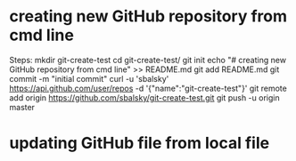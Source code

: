 # creating new GitHub repository from cmd line

Steps:
mkdir git-create-test
cd git-create-test/
git init
echo "# creating new GitHub repository from cmd line" >> README.md
git add README.md
git commit -m "initial commit"
curl -u 'sbalsky' https://api.github.com/user/repos -d '{"name":"git-create-test"}'
git remote add origin https://github.com/sbalsky/git-create-test.git
git push -u origin master

# updating GitHub file from local file
